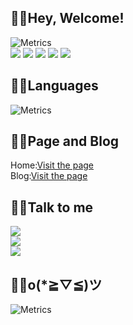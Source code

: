 ## 😶‍🌫️Hey, Welcome!
![Metrics](https://metrics.lecoq.io/lswlc33?template=classic&base.header=0&base.activity=0&base.community=0&base.repositories=0&base.metadata=0&fortune=1&base=header%2C%20activity%2C%20community%2C%20repositories%2C%20metadata&base.indepth=false&base.hireable=false&base.skip=false&fortune=false&config.timezone=Asia%2FShanghai)  
![](https://img.shields.io/badge/%E5%90%8D%E5%AD%97-%E9%9B%AA%E4%B8%AD%E6%98%8E%E6%9C%88-blue)
![](https://img.shields.io/badge/%E6%80%A7%E5%88%AB-%E7%94%B7-orange)
![](https://img.shields.io/badge/%E5%9C%B0%E5%8C%BA-%E4%B8%AD%E5%9B%BD-red)
![](https://img.shields.io/badge/%E8%AF%AD%E8%A8%80-Python-brightgreen)
![](https://img.shields.io/badge/%E7%89%88%E6%9C%AC-Pro%20Max%20Ultra-lightgrey)



## 😶‍🌫️Languages
![Metrics](https://metrics.lecoq.io/lswlc33?template=classic&base.header=0&base.activity=0&base.community=0&base.repositories=0&base.metadata=0&languages=1&base=header%2C%20activity%2C%20community%2C%20repositories%2C%20metadata&base.indepth=false&base.hireable=false&base.skip=false&languages=false&languages.limit=8&languages.threshold=0%25&languages.other=true&languages.colors=github&languages.sections=most-used&languages.indepth=false&languages.analysis.timeout=15&languages.analysis.timeout.repositories=7.5&languages.categories=markup%2C%20programming&languages.recent.categories=markup%2C%20programming&languages.recent.load=300&languages.recent.days=14&config.timezone=Asia%2FShanghai)
## 😶‍🌫️Page and Blog
Home:[Visit the page](https://xn--fiqz59cpva341l.ml/)  
Blog:[Visit the page](https://blog.xn--fiqz59cpva341l.ml/)



## 😶‍🌫️Talk to me
![](https://img.shields.io/badge/Github-lswlc33-lightgrey?style=flat-square)  
![](https://img.shields.io/badge/Telegram-cai__xu__ikun-blue?style=flat-square)  
![](https://img.shields.io/badge/Emal-lswlc33%40qq.com-brightgreen?style=flat-square)  



## 😶‍🌫️o(*≧▽≦)ツ
![Metrics](https://metrics.lecoq.io/lswlc33?template=classic&base.header=0&base.activity=0&base.community=0&base.repositories=0&base.metadata=0&activity=1&base=header%2C%20activity%2C%20community%2C%20repositories%2C%20metadata&base.indepth=false&base.hireable=false&base.skip=false&activity=false&activity.limit=5&activity.load=300&activity.days=14&activity.visibility=all&activity.timestamps=false&activity.filter=all&config.timezone=Asia%2FShanghai)

